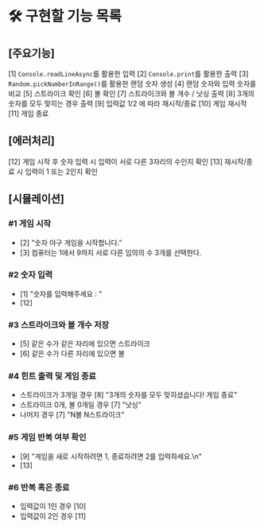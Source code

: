 # 🛠️ 구현할 기능 목록

## [주요기능]

[1] `Console.readLineAsync`를 활용한 입력
[2] `Console.print`를 활용한 출력
[3] `Random.pickNumberInRange()`를 활용한 랜덤 숫자 생성
[4] 랜덤 숫자와 입력 숫자를 비교
[5] 스트라이크 확인
[6] 볼 확인
[7] 스트라이크와 볼 개수 / 낫싱 출력
[8] 3개의 숫자를 모두 맞히는 경우 출력
[9] 입력값 1/2 에 따라 재시작/종료
[10] 게임 재시작
[11] 게임 종료

## [에러처리]

[12] 게임 시작 후 숫자 입력 시 입력이 서로 다른 3자리의 수인지 확인
[13] 재시작/종료 시 입력이 1 또는 2인지 확인

## [시뮬레이션]

### #1 게임 시작

- [2] "숫자 야구 게임을 시작합니다."
- [3] 컴퓨터는 1에서 9까지 서로 다른 임의의 수 3개를 선택한다.

### #2 숫자 입력

- [1] "숫자를 입력해주세요 : "
- [12]

### #3 스트라이크와 볼 개수 저장

- [5] 같은 수가 같은 자리에 있으면 스트라이크
- [6] 같은 수가 다른 자리에 있으면 볼

### #4 힌트 출력 및 게임 종료

- 스트라이크가 3개일 경우
  [8] "3개의 숫자를 모두 맞히셨습니다! 게임 종료"
- 스트라이크 0개, 볼 0개일 경우
  [7] "낫싱"
- 나머지 경우
  [7] "N볼 N스트라이크"

### #5 게임 반복 여부 확인

- [9] "게임을 새로 시작하려면 1, 종료하려면 2를 입력하세요.\n"
- [13]

### #6 반복 혹은 종료

- 입력값이 1인 경우 [10]
- 입력값이 2인 경우 [11]
